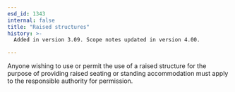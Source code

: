 ```yaml
---
esd_id: 1343
internal: false
title: "Raised structures"
history: >-
  Added in version 3.09. Scope notes updated in version 4.00.

---
```


Anyone wishing to use or permit the use of a raised structure for the purpose of providing raised seating or standing accommodation must apply to the responsible authority for permission.

